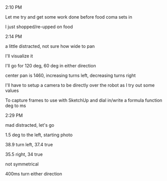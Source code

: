 2:10 PM

Let me try and get some work done before food coma sets in

I just shopped/re-upped on food

2:14 PM

a little distracted, not sure how wide to pan

I'll visualize it

I'll go for 120 deg, 60 deg in either direction

center pan is 1460, increasing turns left, decreasing turns right

I'll have to setup a camera to be directly over the robot as I try out some values

To capture frames to use with SketchUp and dial in/write a formula function deg to ms

2:29 PM

mad distracted, let's go

1.5 deg to the left, starting photo

38.9 turn left, 37.4 true

35.5 right, 34 true

not symmetrical

400ms turn either direction

